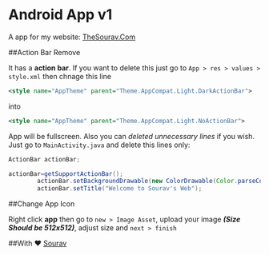 # Android App v1

A app for my website: [TheSourav.Com](http://thesourav.com)

##Action Bar Remove

It has a **action bar**. If you want to delete this just go to ```App > res > values > style.xml``` then chnage this line

```XML
<style name="AppTheme" parent="Theme.AppCompat.Light.DarkActionBar">
```
into
```XML
<style name="AppTheme" parent="Theme.AppCompat.Light.NoActionBar">
```
App will be fullscreen. Also you can *deleted unnecessary lines* if you wish. Just go to ```MainActivity.java``` and delete this lines only:
```java
ActionBar actionBar;
```
```java
actionBar=getSupportActionBar();
        actionBar.setBackgroundDrawable(new ColorDrawable(Color.parseColor("#0078ff")));
        actionBar.setTitle("Welcome to Sourav's Web");
```
##Change App Icon

Right click **app** then go to ```new > Image Asset```, upload your image _**(Size Should be 512x512)**_, adjust size and ```next > finish```

##With ❤️ [Sourav](http://thesourav.com)
